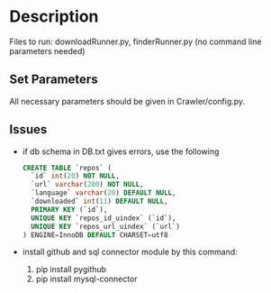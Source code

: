 # Description

Files to run: downloadRunner.py, finderRunner.py (no command line parameters needed)

## Set Parameters

All necessary parameters should be given in Crawler/config.py.

## Issues

* if db schema in DB.txt gives errors, use the following

  ```SQL
  CREATE TABLE `repos` (
    `id` int(20) NOT NULL,
    `url` varchar(200) NOT NULL,
    `language` varchar(20) DEFAULT NULL,
    `downloaded` int(11) DEFAULT NULL,
    PRIMARY KEY (`id`),
    UNIQUE KEY `repos_id_uindex` (`id`),
    UNIQUE KEY `repos_url_uindex` (`url`)
  ) ENGINE=InnoDB DEFAULT CHARSET=utf8

  ```

* install github and sql connector module by this command:
   1. pip install pygithub
   2. pip install mysql-connector